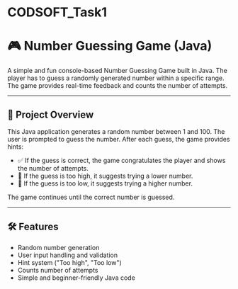# CODSOFT_Task1

# 🎮 Number Guessing Game (Java)

A simple and fun console-based Number Guessing Game built in Java. The player has to guess a randomly generated number within a specific range. The game provides real-time feedback and counts the number of attempts.

---

## 📌 Project Overview

This Java application generates a random number between 1 and 100. The user is prompted to guess the number. After each guess, the game provides hints:

- ✅ If the guess is correct, the game congratulates the player and shows the number of attempts.
- 🔼 If the guess is too high, it suggests trying a lower number.
- 🔽 If the guess is too low, it suggests trying a higher number.

The game continues until the correct number is guessed.

---

## 🛠 Features

- Random number generation
- User input handling and validation
- Hint system ("Too high", "Too low")
- Counts number of attempts
- Simple and beginner-friendly Java code
